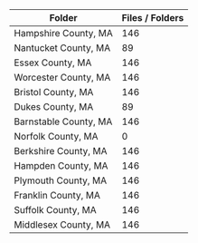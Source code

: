 | Folder                |   Files / Folders |
|-----------------------|-------------------|
| Hampshire County, MA  |               146 |
| Nantucket County, MA  |                89 |
| Essex County, MA      |               146 |
| Worcester County, MA  |               146 |
| Bristol County, MA    |               146 |
| Dukes County, MA      |                89 |
| Barnstable County, MA |               146 |
| Norfolk County, MA    |                 0 |
| Berkshire County, MA  |               146 |
| Hampden County, MA    |               146 |
| Plymouth County, MA   |               146 |
| Franklin County, MA   |               146 |
| Suffolk County, MA    |               146 |
| Middlesex County, MA  |               146 |